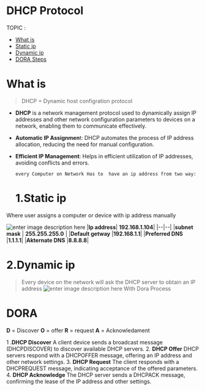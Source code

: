 # DHCP Protocol 
TOPIC : 
- [What is](#) 
- [Static ip](#1.Static%20ip) 
- [Dynamic ip](#2.Dynamic%20ip)
- [DORA Steps](#DORA) 
# What is
> DHCP = Dynamic host configration protocol
> 
- **DHCP** is a network management protocol used to dynamically assign IP addresses and other network configuration parameters to devices on a network, enabling them to communicate effectively.
 - **Automatic IP Assignmen**t: DHCP automates the process of IP address allocation, reducing the need for manual configuration.
  - **Efficient IP Management**: Helps in efficient utilization of IP addresses, avoiding conflicts and errors.

    `every Computer on Network Has to  have an ip address from two way:`
    # 1.Static ip
Where user     assigns a computer or device with ip address manually 
    
![enter image description here](https://www.open.edu/openlearn/pluginfile.php/1399956/mod_oucontent/oucontent/72266/55f4befe/3ee3a4db/3-2-7.small.jpg)
|**Ip address**| **192.168.1.104**|
|--|--|
|**subnet mask**  | **255.255.255.0** |
|**Default getway** |**192.168.1.1**|
|**Preferred DNS** |**1.1.1.1**|
|**Akternate DNS** |**8.8.8.8**|

# 2.Dynamic ip 
> Every device on the network will ask the DHCP server to obtain an IP address
![enter image description here](https://onlinecomputertips.com/wp-content/uploads/2021/10/bothip1.jpg)
With Dora Process 
# DORA
**D** = Discover
**O** = offer 
**R** = request 
**A** = Acknowledament 

1 .**DHCP Discover**   A client device sends a broadcast message (DHCPDISCOVER) to discover available DHCP servers.
2.   **DHCP Offer** DHCP servers respond with a DHCPOFFER message, offering an IP address and other network settings.
3. **DHCP Request** The client responds with a DHCPREQUEST message, indicating acceptance of the offered parameters.
4. **DHCP Acknowledge** The DHCP server sends a DHCPACK message, confirming the lease of the IP address and other settings.
